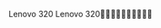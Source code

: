 
Lenovo 320                                           
 L e n o v o   3 2 0                                                                             